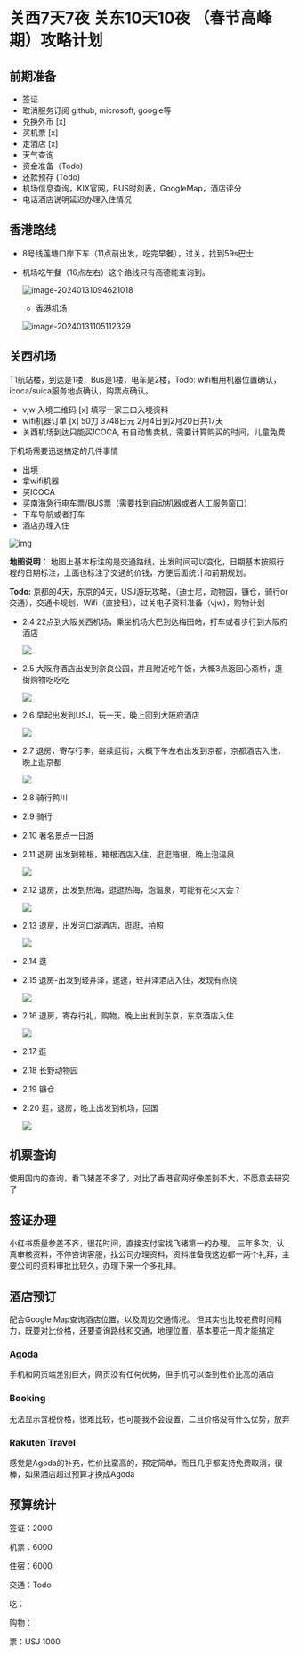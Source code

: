 # 关西7天7夜  关东10天10夜 （春节高峰期）攻略计划
## 前期准备
- 签证
- 取消服务订阅 github, microsoft, google等
- 兑换外币 [x]
- 买机票 [x]
- 定酒店 [x]
- 天气查询
- 资金准备（Todo)
- 还款预存 (Todo)
- 机场信息查询，KIX官网，BUS时刻表，GoogleMap，酒店评分
- 电话酒店说明延迟办理入住情况
## 香港路线
- 8号线莲塘口岸下车（11点前出发，吃完早餐），过关，找到59s巴士
- 机场吃午餐（16点左右）这个路线只有高德能查询到。

  ![image-20240131094621018](C:\Users\weizhixing\AppData\Roaming\Typora\typora-user-images\image-20240131094621018.png)
  
  - 香港机场
  
  ![image-20240131105112329](C:\Users\weizhixing\AppData\Roaming\Typora\typora-user-images\image-20240131105112329.png)

## 关西机场
T1航站楼，到达是1楼，Bus是1楼，电车是2楼，Todo: wifi租用机器位置确认，icoca/suica服务地点确认，购票点确认。
- vjw 入境二维码 [x] 填写一家三口入境资料
- wifi机器订单 [x] 50刀 3748日元 2月4日到2月20日共17天
- 关西机场到达只能买ICOCA, 有自动售卖机，需要计算购买的时间，儿童免费

下机场需要迅速搞定的几件事情
- 出境
- 拿wifi机器
- 买ICOCA
- 买南海急行电车票/BUS票（需要找到自动机器或者人工服务窗口）
- 下车导航或者打车
- 酒店办理入住

![img](https://www.kansai-airport.or.jp/sites/default/files/images/2023-12/1f-01_cn.png)

**地图说明：** 地图上基本标注的是交通路线，出发时间可以变化，日期基本按照行程的日期标注，上面也标注了交通的价钱，方便后面统计和前期规划。

**Todo:** 京都的4天，东京的4天，USJ游玩攻略，（迪士尼，动物园，镰仓，骑行or交通），交通卡规划，Wifi（直接租），过关电子资料准备（vjw)，购物计划

- 2.4 22点到大阪关西机场，乘坐机场大巴到达梅田站，打车或者步行到大阪府酒店

  ![](C:\Users\weizhixing\OneDrive\图片\japan\day1.png)

- 2.5 大阪府酒店出发到奈良公园，并且附近吃午饭，大概3点返回心斋桥，逛街购物吃吃吃

  ![](C:\Users\weizhixing\OneDrive\图片\japan\day2.png)

- 2.6 早起出发到USJ，玩一天，晚上回到大阪府酒店

  ![](C:\Users\weizhixing\OneDrive\图片\japan\day3.png)

- 2.7 退房，寄存行李，继续逛街，大概下午左右出发到京都，京都酒店入住，晚上逛京都

  ![](C:\Users\weizhixing\OneDrive\图片\japan\day4.png)

- 2.8 骑行鸭川

- 2.9 骑行

- 2.10 著名景点一日游

- 2.11 退房 出发到箱根，箱根酒店入住，逛逛箱根，晚上泡温泉

  ![](C:\Users\weizhixing\OneDrive\图片\japan\day8.png)

- 2.12 退房，出发到热海，逛逛热海，泡温泉，可能有花火大会？

  ![](C:\Users\weizhixing\OneDrive\图片\japan\day9.png)

- 2.13 退房，出发河口湖酒店，逛逛，拍照

  ![](C:\Users\weizhixing\OneDrive\图片\japan\day10.png)

- 2.14 逛

- 2.15 退房-出发到轻井泽，逛逛，轻井泽酒店入住，发现有点绕

  ![](C:\Users\weizhixing\OneDrive\图片\japan\day11.png)

- 2.16 退房，寄存行礼，购物，晚上出发到东京，东京酒店入住

  ![](C:\Users\weizhixing\OneDrive\图片\japan\day12.png)

- 2.17 逛 

- 2.18 长野动物园

- 2.19 镰仓

- 2.20 逛，退房，晚上出发到机场，回国

  ![](C:\Users\weizhixing\OneDrive\图片\japan\day18.png)

## 机票查询
使用国内的查询，看飞猪差不多了，对比了香港官网好像差别不大，不愿意去研究了
## 签证办理
小红书质量参差不齐，很花时间，直接支付宝找飞猪第一的办理。
三年多次，认真审核资料，不停咨询客服，找公司办理资料，资料准备我这边都一两个礼拜，主要公司的资料审批比较久，办理下来一个多礼拜。
## 酒店预订
配合Google Map查询酒店位置，以及周边交通情况。
但其实也比较花费时间精力，既要对比价格，还要查询路线和交通，地理位置，基本要花一周才能搞定
### Agoda
手机和网页端差别巨大，网页没有任何优势，但手机可以查到性价比高的酒店
### Booking 
无法显示含税价格，很难比较，也可能我不会设置，二且价格没有什么优势，放弃
### Rakuten Travel
感觉是Agoda的补充，性价比蛮高的，预定简单，而且几乎都支持免费取消，很棒，如果酒店超过预算才换成Agoda

## 预算统计

签证：2000

机票：6000

住宿：6000

交通：Todo

吃：

购物：

票：USJ 1000
